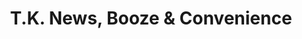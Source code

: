 ---
title: "T.K. News, Booze & Convenience"
url: /birmingham/t-k-news-booze-und-convenience/
shop: Lebensmittel
---